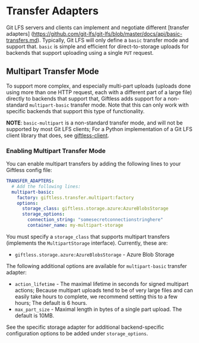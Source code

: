 Transfer Adapters
=================
Git LFS servers and clients can implement and negotiate different [transfer adapters]
(https://github.com/git-lfs/git-lfs/blob/master/docs/api/basic-transfers.md). Typically,
Git LFS will only define a `basic` transfer mode and support that. `basic` is simple 
and efficient for direct-to-storage uploads for backends that support uploading using 
a single `PUT` request.  

## Multipart Transfer Mode
To support more complex, and especially multi-part uploads (uploads done using more
than one HTTP request, each with a different part of a large file) directly to backends
that support that, Giftless adds support for a non-standard `multipart-basic` transfer 
mode. Note that this can only work with specific backends that support this type of 
functionality. 

**NOTE**: `basic-multipart` is a non-standard transfer mode, and will not be supported
by most Git LFS clients; For a Python implementation of a Git LFS client library that 
does, see [giftless-client](https://github.com/datopian/giftless-client).

### Enabling Multipart Transfer Mode

You can enable multipart transfers by adding the following lines to your Giftless config
file:

```yaml
TRANSFER_ADAPTERS:
  # Add the following lines:
  multipart-basic:
    factory: giftless.transfer.multipart:factory
    options:
      storage_class: giftless.storage.azure:AzureBlobsStorage
      storage_options:
        connection_string: "somesecretconnectionstringhere"
        container_name: my-multipart-storage
```

You must specify a `storage_class` that supports multipart transfers (implements the `MultipartStorage`
interface). Currently, these are:
* `giftless.storage.azure:AzureBlobsStorage` - Azure Blob Storage

The following additional options are available for `multipart-basic` transfer adapter:

* `action_lifetime` - The maximal lifetime in seconds for signed multipart actions; Because multipart 
uploads tend to be of very large files and can easily take hours to complete, we recommend setting this
to a few hours; The default is 6 hours. 
* `max_part_size` - Maximal length in bytes of a single part upload. The default is 10MB.
  
See the specific storage adapter for additional backend-specific configuration options to be added under
`storage_options`.
